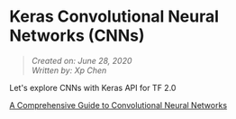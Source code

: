 # Keras Convolutional Neural Networks (CNNs)
> *Created on: June 28, 2020*<br/>
> *Written by: Xp Chen*<br/>

Let's explore CNNs with Keras API for TF 2.0

[A Comprehensive Guide to Convolutional Neural Networks](https://towardsdatascience.com/a-comprehensive-guide-to-convolutional-neural-networks-the-eli5-way-3bd2b1164a53)

